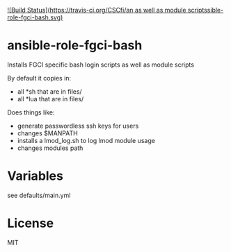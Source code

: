 [![Build Status](https://travis-ci.org/CSCfi/an as well as module scriptssible-role-fgci-bash.svg)](https://travis-ci.org/CSCfi/ansible-role-fgci-bash)
# ansible-role-fgci-bash
Installs FGCI specific bash login scripts as well as module scripts

By default it copies in:
 - all \*sh that are in files/
 - all \*lua that are in files/

Does things like:
 - generate passwordless ssh keys for users
 - changes $MANPATH
 - installs a lmod_log.sh to log lmod module usage
 - changes modules path

# Variables

see defaults/main.yml

# License

MIT
